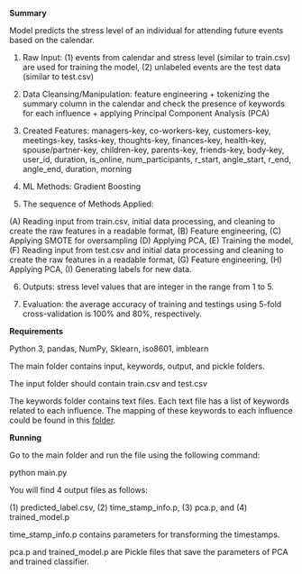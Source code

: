 
**Summary**

Model predicts the stress level of an individual for attending future events based on the calendar. 

1. Raw Input: (1) events from calendar and stress level (similar to train.csv) are used for training the model, (2) unlabeled events are the test data (similar to test.csv)

2. Data Cleansing/Manipulation: feature engineering +  tokenizing the summary column in the calendar and check the presence of keywords for each influence + applying Principal Component Analysis (PCA) 

3. Created Features: managers-key, co-workers-key, customers-key, meetings-key, tasks-key, thoughts-key, finances-key, health-key, spouse/partner-key, children-key, parents-key, friends-key, body-key, user_id, duration, is_online, num_participants, r_start, angle_start, r_end, angle_end, duration, morning

4. ML Methods: Gradient Boosting 

5. The sequence of Methods Applied:

(A) Reading input from train.csv, initial data processing, and cleaning to create the raw features in a readable format, (B) Feature engineering, (C) Applying SMOTE for oversampling (D) Applying PCA, (E) Training the model, (F) Reading input from test.csv and initial data processing and cleaning to create the raw features in a readable format, (G) Feature engineering, (H) Applying PCA, (I) Generating labels for new data.

6. Outputs: stress level values that are integer in the range from 1 to 5.

7. Evaluation: the average accuracy of training and testings using 5-fold cross-validation is 100% and 80%, respectively.

**Requirements** 

Python 3, pandas, NumPy, Sklearn, iso8601, imblearn

The main folder contains input, keywords, output, and pickle folders.

The input folder should contain train.csv and test.csv

The keywords folder contains text files. Each text file has a list of keywords related to each influence. The mapping of these keywords to each influence could be found in this [folder](https://drive.google.com/drive/folders/1G7lQnJOdeR7-2kd86ijnQb9Q7qY96jD9?usp=sharing).

**Running**

Go to the main folder and run the file using the following command:
 
python main.py 

You will find 4 output files as follows:

(1) predicted_label.csv, (2) time_stamp_info.p, (3) pca.p, and (4) trained_model.p

time_stamp_info.p contains parameters for transforming the timestamps.

pca.p and trained_model.p are Pickle files that save the parameters of PCA and trained classifier.
